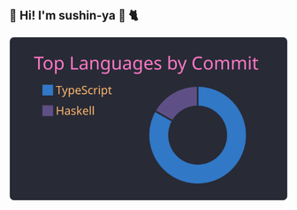 ## 👋 Hi! I'm sushin-ya :sushi: :cat2:

[![](https://raw.githubusercontent.com/sushin-ya/sushin-ya/master/profile-summary-card-output/dracula/2-most-commit-language.svg)](https://github.com/vn7n24fzkq/github-profile-summary-cards)
